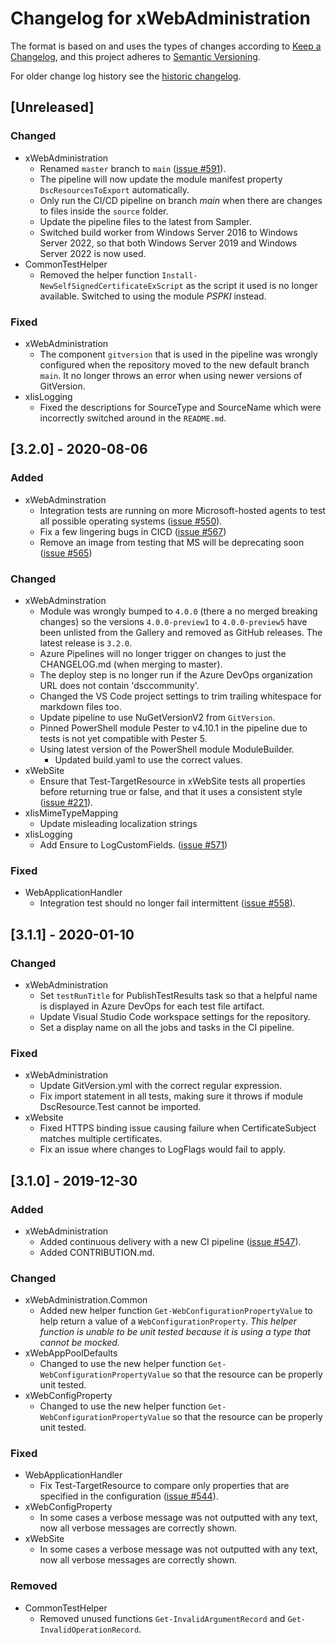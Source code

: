 # Changelog for xWebAdministration

The format is based on and uses the types of changes according to [Keep a Changelog](https://keepachangelog.com/en/1.0.0/),
and this project adheres to [Semantic Versioning](https://semver.org/spec/v2.0.0.html).

For older change log history see the [historic changelog](HISTORIC_CHANGELOG.md).

## [Unreleased]

### Changed

- xWebAdministration
  - Renamed `master` branch to `main` ([issue #591](https://github.com/PowerShell/xWebAdministration/issues/591)).
  - The pipeline will now update the module manifest property `DscResourcesToExport`
    automatically.
  - Only run the CI/CD pipeline on branch _main_ when there are changes to files
    inside the `source` folder.
  - Update the pipeline files to the latest from Sampler.
  - Switched build worker from Windows Server 2016 to Windows Server 2022,
    so that both Windows Server 2019 and Windows Server 2022 is now used.
- CommonTestHelper
  - Removed the helper function `Install-NewSelfSignedCertificateExScript`
    as the script it used is no longer available. Switched to using the
    module _PSPKI_ instead.

### Fixed

- xWebAdministration
  - The component `gitversion` that is used in the pipeline was wrongly configured
    when the repository moved to the new default branch `main`. It no longer throws
    an error when using newer versions of GitVersion.
- xIisLogging
  - Fixed the descriptions for SourceType and SourceName which were incorrectly
    switched around in the `README.md`.

## [3.2.0] - 2020-08-06

### Added

- xWebAdminstration
  - Integration tests are running on more Microsoft-hosted agents to
    test all possible operating systems ([issue #550](https://github.com/PowerShell/xWebAdministration/issues/550)).
  - Fix a few lingering bugs in CICD ([issue #567](https://github.com/PowerShell/xWebAdministration/issues/567))
  - Remove an image from testing that MS will be deprecating soon ([issue #565](https://github.com/PowerShell/xWebAdministration/issues/567))

### Changed

- xWebAdminstration
  - Module was wrongly bumped to `4.0.0` (there a no merged breaking changes)
    so the versions `4.0.0-preview1` to `4.0.0-preview5` have been unlisted
    from the Gallery and removed as GitHub releases. The latest release is
    `3.2.0`.
  - Azure Pipelines will no longer trigger on changes to just the CHANGELOG.md
    (when merging to master).
  - The deploy step is no longer run if the Azure DevOps organization URL
    does not contain 'dsccommunity'.
  - Changed the VS Code project settings to trim trailing whitespace for
    markdown files too.
  - Update pipeline to use NuGetVersionV2 from `GitVersion`.
  - Pinned PowerShell module Pester to v4.10.1 in the pipeline due to
    tests is not yet compatible with Pester 5.
  - Using latest version of the PowerShell module ModuleBuilder.
    - Updated build.yaml to use the correct values.
- xWebSite
  - Ensure that Test-TargetResource in xWebSite tests all properties before
    returning true or false, and that it uses a consistent style ([issue #221](https://github.com/PowerShell/xWebAdministration/issues/550)).
- xIisMimeTypeMapping
  - Update misleading localization strings
- xIisLogging
  - Add Ensure to LogCustomFields. ([issue #571](https://github.com/dsccommunity/xWebAdministration/issues/571))

### Fixed

- WebApplicationHandler
  - Integration test should no longer fail intermittent ([issue #558](https://github.com/PowerShell/xWebAdministration/issues/558)).

## [3.1.1] - 2020-01-10

### Changed

- xWebAdministration
  - Set `testRunTitle` for PublishTestResults task so that a helpful name is
    displayed in Azure DevOps for each test file artifact.
  - Update Visual Studio Code workspace settings for the repository.
  - Set a display name on all the jobs and tasks in the CI pipeline.

### Fixed

- xWebAdministration
  - Update GitVersion.yml with the correct regular expression.
  - Fix import statement in all tests, making sure it throws if module
    DscResource.Test cannot be imported.
- xWebsite
  - Fixed HTTPS binding issue causing failure when CertificateSubject matches
    multiple certificates.
  - Fix an issue where changes to LogFlags would fail to apply.

## [3.1.0] - 2019-12-30

### Added

- xWebAdministration
  - Added continuous delivery with a new CI pipeline
    ([issue #547](https://github.com/PowerShell/xWebAdministration/issues/547)).
  - Added CONTRIBUTION.md.

### Changed

- xWebAdministration.Common
  - Added new helper function `Get-WebConfigurationPropertyValue` to
    help return a value of a `WebConfigurationProperty`. *This helper*
    *function is unable to be unit tested because it is using a type*
    *that cannot be mocked.*
- xWebAppPoolDefaults
  - Changed to use the new helper function `Get-WebConfigurationPropertyValue`
    so that the resource can be properly unit tested.
- xWebConfigProperty
  - Changed to use the new helper function `Get-WebConfigurationPropertyValue`
    so that the resource can be properly unit tested.

### Fixed

- WebApplicationHandler
  - Fix Test-TargetResource to compare only properties that are specified
    in the configuration ([issue #544](https://github.com/PowerShell/xWebAdministration/issues/544)).
- xWebConfigProperty
  - In some cases a verbose message was not outputted with any text, now
    all verbose messages are correctly shown.
- xWebSite
  - In some cases a verbose message was not outputted with any text, now
    all verbose messages are correctly shown.

### Removed

- CommonTestHelper
  - Removed unused functions `Get-InvalidArgumentRecord` and
    `Get-InvalidOperationRecord`.
